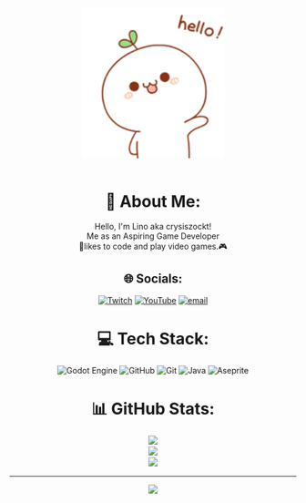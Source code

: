 <div align="center">

  <img src="grrr-rawr.gif" alt="GIF" width="250" /> <br> <br>

# 💫 About Me:
  
Hello, I'm Lino aka crysiszockt!<br>Me as an Aspiring Game Developer <br>📝likes to code and play video games.🎮<br>


## 🌐 Socials:
[![Twitch](https://img.shields.io/badge/Twitch-%239146FF.svg?logo=Twitch&logoColor=white)](https://twitch.tv/crysiszockt) [![YouTube](https://img.shields.io/badge/YouTube-%23FF0000.svg?logo=YouTube&logoColor=white)](https://youtube.com/@crysiszockt) [![email](https://img.shields.io/badge/Email-D14836?logo=gmail&logoColor=white)](mailto:crysiszockt@gmail.com) 

# 💻 Tech Stack:
![Godot Engine](https://img.shields.io/badge/GODOT-%23FFFFFF.svg?style=for-the-badge&logo=godot-engine) ![GitHub](https://img.shields.io/badge/github-%23121011.svg?style=for-the-badge&logo=github&logoColor=white) ![Git](https://img.shields.io/badge/git-%23F05033.svg?style=for-the-badge&logo=git&logoColor=white) ![Java](https://img.shields.io/badge/java-%23ED8B00.svg?style=for-the-badge&logo=openjdk&logoColor=white) ![Aseprite](https://img.shields.io/badge/Aseprite-FFFFFF?style=for-the-badge&logo=Aseprite&logoColor=#7D929E)
# 📊 GitHub Stats:
![](https://github-readme-stats.vercel.app/api?username=crysiszockt&theme=dark&hide_border=false&include_all_commits=true&count_private=true)<br/>
![](https://nirzak-streak-stats.vercel.app/?user=crysiszockt&theme=dark&hide_border=false)<br/>
![](https://github-readme-stats.vercel.app/api/top-langs/?username=crysiszockt&theme=dark&hide_border=false&include_all_commits=true&count_private=true&layout=compact)

---
[![](https://visitcount.itsvg.in/api?id=crysiszockt&icon=0&color=0)](https://visitcount.itsvg.in)

<!-- Proudly created with GPRM ( https://gprm.itsvg.in ) -->
</div>
